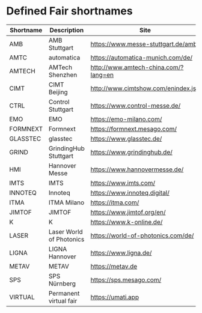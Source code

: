 # Defined Fair shortnames

| Shortname | Description            | Site |
|-----------|------------------------|------|
| AMB       | AMB Stuttgart            | <https://www.messe-stuttgart.de/amb/>     |
| AMTC      | automatica               | <https://automatica-munich.com/de/>       |
| AMTECH    | AMTech Shenzhen          | <http://www.amtech-china.com/?lang=en>    |
| CIMT      | CIMT Beijing             | <http://www.cimtshow.com/enindex.jsp>     |
| CTRL      | Control Stuttgart        | <https://www.control-messe.de/>           |
| EMO       | EMO                      | <https://emo-milano.com/>                 |
| FORMNEXT  | Formnext                 | <https://formnext.mesago.com/>            |
| GLASSTEC  | glasstec                 | <https://www.glasstec.de/>                |
| GRIND     | GrindingHub Stuttgart    | <https://www.grindinghub.de/>             |
| HMI       | Hannover Messe           | <https://www.hannovermesse.de/>           |
| IMTS      | IMTS                     | <https://www.imts.com/>                   |
| INNOTEQ   | Innoteq                  | <https://www.innoteq.digital/>            |
| ITMA      | ITMA Milano              | <https://itma.com/>                       |
| JIMTOF    | JIMTOF                   | <https://www.jimtof.org/en/>              |
| K         | K                        | <https://www.k-online.de/>                |
| LASER     | Laser World of Photonics | <https://world-of-photonics.com/de/>      |
| LIGNA     | LIGNA Hannover           | <https://www.ligna.de/>                   |
| METAV     | METAV                    | <https://metav.de>                        |
| SPS       | SPS Nürnberg             | <https://sps.mesago.com/>                 |
| VIRTUAL   | Permanent virtual fair   | <https://umati.app>                       |
